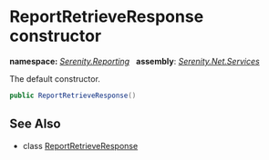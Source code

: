 # ReportRetrieveResponse constructor
**namespace:** *[Serenity.Reporting](../../README.md#serenity.reporting-namespace)*   **assembly**: *[Serenity.Net.Services](../../README.md)*

The default constructor.

```csharp
public ReportRetrieveResponse()
```

## See Also

* class [ReportRetrieveResponse](../ReportRetrieveResponse.md)